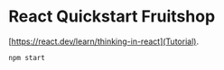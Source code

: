 React Quickstart Fruitshop
=========

[https://react.dev/learn/thinking-in-react](Tutorial).

```sh
npm start
```
